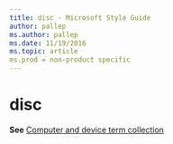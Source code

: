 ```yaml
---
title: disc - Microsoft Style Guide
author: pallep
ms.author: pallep
ms.date: 11/19/2016
ms.topic: article
ms.prod = non-product specific
---
```


# disc

**See** [Computer and device term collection](/style-guide/a-z-word-list-term-collections/term-collections/computer-device-terms)
